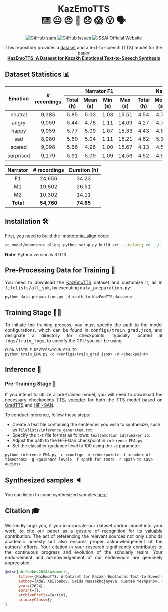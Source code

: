 <h1 align="center">KazEmoTTS <br> ⌨️ 😐 😠 🙂 😞 😱 😮 🗣</h1>

<p align="center">
  <a href="https://github.com/IS2AI/Kazakh_Emotional_TTS/stargazers">
    <img src="https://img.shields.io/github/stars/IS2AI/Kazakh_Emotional_TTS.svg?colorA=orange&colorB=orange&logo=github"
         alt="GitHub stars">
  </a>
  <a href="https://github.com/IS2AI/Kazakh_Emotional_TTS/issues">
    <img src="https://img.shields.io/github/issues/IS2AI/Kazakh_Emotional_TTS.svg"
         alt="GitHub issues">
  </a>
  <a href="https://issai.nu.edu.kz">
    <img src="https://img.shields.io/static/v1?label=ISSAI&amp;message=official site&amp;color=blue&amp"
         alt="ISSAI Official Website">
  </a> 
</p>

<p align = "center">This repository provides a <a href="https://docs.google.com/forms/d/e/1FAIpQLSeTg88cvRbZkR5Go1p0IkQxFnOJv2KL6j2WVcsa6ut4XzQp5g/viewform">dataset</a> and a text-to-speech (TTS) model for the paper <br><a href = "link_to_be_added"><b>KazEmoTTS:
A Dataset for Kazakh Emotional Text-to-Speech Synthesis</b></a></p>

<a name = "stats"><h2>Dataset Statistics 📊</h2></a>

<table align = "center">
<thead align = "center">
  <tr>
    <th rowspan="3">Emotion</th>
    <th rowspan="3"># recordings</th>
    <th colspan="4">Narrator F1</th>
    <th colspan="4">Narrator M1</th>
    <th colspan="4">Narrator M2</th>
  </tr>
  <tr></tr>
  <tr>
    <th>Total (h)</th>
    <th>Mean (s)</th>
    <th>Min (s)</th>
    <th>Max (s)</th>
    <th>Total (h)</th>
    <th>Mean (s)</th>
    <th>Min (s)</th>
    <th>Max (s)</th>
    <th>Total (h)</th>
    <th>Mean (s)</th>
    <th>Min (s)</th>
    <th>Max (s)</th>
  </tr>
</thead>
<tbody align = "center">
  <tr>
    <td>neutral</td>
    <td>9,385</td>
    <td>5.85</td>
    <td>5.03</td>
    <td>1.03</td>
    <td>15.51</td>
    <td>4.54</td>
    <td>4.77</td>
    <td>0.84</td>
    <td>16.18</td>
    <td>2.30</td>
    <td>4.69</td>
    <td>1.02</td>
    <td>15.81</td>
  </tr>
 <tr></tr>
  <tr>
    <td>angry</td>
    <td>9,059</td>
    <td>5.44</td>
    <td>4.78</td>
    <td>1.11</td>
    <td>14.09</td>
    <td>4.27</td>
    <td>4.75</td>
    <td>0.93</td>
    <td>17.03</td>
    <td>2.31</td>
    <td>4.81</td>
    <td>1.02</td>
    <td>15.67</td>
  </tr>
  <tr></tr>
  <tr>
    <td>happy</td>
    <td>9,059</td>
    <td>5.77</td>
    <td>5.09</td>
    <td>1.07</td>
    <td>15.33</td>
    <td>4.43</td>
    <td>4.85</td>
    <td>0.98</td>
    <td>15.56</td>
    <td>2.23</td>
    <td>4.74</td>
    <td>1.09</td>
    <td>15.25</td>
  </tr>
  <tr></tr>
  <tr>
    <td>sad</td>
    <td>8,980</td>
    <td>5.60</td>
    <td>5.04</td>
    <td>1.11</td>
    <td>15.21</td>
    <td>4.62</td>
    <td>5.13</td>
    <td>0.72</td>
    <td>18.00</td>
    <td>2.65</td>
    <td>5.52</td>
    <td>1.16</td>
    <td>18.16</td>
  </tr>
  <tr></tr>
  <tr>
    <td>scared</td>
    <td>9,098</td>
    <td>5.66</td>
    <td>4.96</td>
    <td>1.00</td>
    <td>15.67</td>
    <td>4.13</td>
    <td>4.51</td>
    <td>0.65</td>
    <td>16.11</td>
    <td>2.34</td>
    <td>4.96</td>
    <td>1.07</td>
    <td>14.49</td>
  </tr>
  <tr></tr>
  <tr>
    <td>surprised</td>
    <td>9,179</td>
    <td>5.91</td>
    <td>5.09</td>
    <td>1.09</td>
    <td>14.56</td>
    <td>4.52</td>
    <td>4.92</td>
    <td>0.81</td>
    <td>17.67</td>
    <td>2.28</td>
    <td>4.87</td>
    <td>1.04</td>
    <td>15.81</td>
  </tr>
</tbody>
</table>

<table align = "center">
<thead align = "center">
  <tr>
    <th>Narrator</th>
    <th># recordings</th>
    <th>Duration (h)</th>
  </tr>
</thead>
<tbody align = "center">
  <tr>
    <td>F1</td>
    <td>24,656</td>
    <td>34.23</td>
  </tr>
  <tr></tr>
  <tr>
    <td>M1</td>
    <td>19,802</td>
    <td>26.51</td>
  </tr>
  <tr></tr>
  <tr>
    <td>M2</td>
    <td>10,302</td>
    <td>14.11</td>
  </tr>
  <tr></tr>
  <tr>
    <td><b>Total</b></td>
    <td><b>54,760</b></td>
    <td><b>74.85</b></td>
  </tr>
</tbody>
</table>

<h2 align = "justify">Installation 🛠️</h2>

<p align = "justify">First, you need to build the <a href = 'https://github.com/jaywalnut310/glow-tts'>`monotonic_align`</a>code:</p>

```bash
cd model/monotonic_align; python setup.py build_ext --inplace; cd ../..
```

**Note**: Python version is 3.9.13

<h2 align = "justify">Pre-Processing Data for Training 🧹</h2>

<p align = "justify">You need to download the <a href = "https://docs.google.com/forms/d/e/1FAIpQLSeTg88cvRbZkR5Go1p0IkQxFnOJv2KL6j2WVcsa6ut4XzQp5g/viewform">KazEmoTTS</a> dataset and customize it, as in <tt>filelists/all_spk</tt>, by executing <tt>data_preparation.py</tt>:</p>

```shell
python data_preparation.py -d <path_to_KazEmoTTS_dataset>
```

<h2 align = "justify">Training Stage 🏋️‍♂️</h2>

<p align = "justify">To initiate the training process, you must specify the path to the model configurations, which can be found in <tt>configs/train_grad.json</tt>, and designate a directory for checkpoints, typically located at <tt>logs/train_logs</tt>, to specify the GPU you will be using.</p>

```shell
CUDA_VISIBLE_DEVICES=YOUR_GPU_ID
python train_EMA.py -c <configs/train_grad.json> -m <checkpoint>
```

<h2 align = "justify">Inference 🧠</h2>

<h3 align = "justify">Pre-Training Stage 🏃</h3>

<p align = "justify">If you intend to utilize a pre-trained model, you will need to download the necessary checkpoints <a href = "https://issai.nu.edu.kz/wp-content/uploads/2024/03/pt_10000.zip">TTS</a>, <a href = "https://issai.nu.edu.kz/wp-content/uploads/2024/03/pre_trained_hf.zip">vocoder</a> for both the TTS model based on <a href = "https://github.com/huawei-noah/Speech-Backbones/tree/main/Grad-TTS">GradTTS</a> and <a href = "https://github.com/jik876/hifi-gan">HiFi-GAN</a>.</p>

To conduct inference, follow these steps:

- Create a text file containing the sentences you wish to synthesize, such as `filelists/inference_generated.txt`.
- Specify the `txt` file format as follows: `text|emotion id|speaker id`.
- Adjust the path to the HiFi-Gan checkpoint in `inference_EMA.py`.
- Set the classifier guidance level to 100 using the `-g` parameter.

```shell
python inference_EMA.py -c <config> -m <checkpoint> -t <number-of-timesteps> -g <guidance-level> -f <path-for-text> -r <path-to-save-audios>
```

<h2 align = "justify">Synthesized samples 🔈</h2>
<p align = "justify">You can listen to some synthesized samples <a href = "https://anonimous4849.github.io">here</a>.</p>

<h2 align = "justify">Citation 🎓</h2>

<p align = "justify">We kindly urge you, if you incorporate our dataset and/or model into your work, to cite our paper as a gesture of recognition for its valuable contribution. The act of referencing the relevant sources not only upholds academic honesty but also ensures proper acknowledgement of the authors' efforts. Your citation in your research significantly contributes to the continuous progress and evolution of the scholarly realm. Your endorsement and acknowledgement of our endeavours are genuinely appreciated.

```bibtex
@misc{abilbekov2024kazemotts,
      title={{KazEmoTTS: A Dataset for Kazakh Emotional Text-to-Speech Synthesis}}, 
      author={Adal Abilbekov, Saida Mussakhojayeva, Rustem Yeshpanov, Huseyin Atakan Varol},
      year={2024},
      eprint={},
      archivePrefix={arXiv},
      primaryClass={}
}
```
